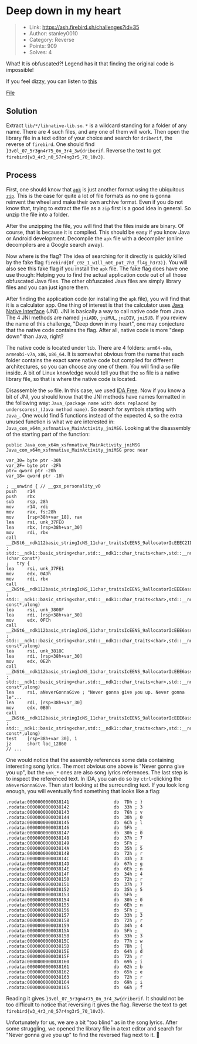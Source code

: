 # Deep down in my heart

> - Link: https://ash.firebird.sh/challenges?id=35
> - Author: stanley0010
> - Category: Reverse
> - Points: 909
> - Solves: 4

What! It is obfuscated?! Legend has it that finding the original code is impossible!

If you feel dizzy, you can listen to [this](https://youtu.be/XpqqjU7u5Yc?si=sqkSGwilIn4CMg19)

[File](writeup/app-release.apk)

## Solution

Extract `lib/*/libnative-lib.so`. `*` is a wildcard standing for a folder of any name. There are 4 such files, and any one of them will work. Then open the library file in a text editor of your choice and search for `driberif`, the reverse of `firebird`. One should find `}3v0l_07_5r3gn4r75_0n_3r4_3w{driberif`. Reverse the text to get `firebird{w3_4r3_n0_57r4ng3r5_70_l0v3}`.

## Process

First, one should know that [`apk`](https://en.wikipedia.org/wiki/Apk_(file_format)) is just another format using the ubiquitous [`zip`](https://en.wikipedia.org/wiki/ZIP_(file_format)). This is the case for quite a lot of file formats as no one is gonna reinvent the wheel and make their own archive format. Even if you do not know that, trying to extract the file as a `zip` first is a good idea in general. So unzip the file into a folder.

After the unzipping the file, you will find that the files inside are binary. Of course, that is because it is compiled. This should be easy if you know Java or Android development. Decompile the `apk` file with a decompiler (online decompilers are a Google search away).

Now where is the flag? The idea of searching for it directly is quickly killed by the fake flag `firebird{0f_c0z_1_w1ll_n0t_put_7h3_fl4g_h3r3)}`. You will also see this fake flag if you install the `apk` file. The fake flag does have one use though: Helping you to find the actual application code out of all those obfuscated Java files. The other obfuscated Java files are simply library files and you can just ignore them.

After finding the application code (or installing the `apk` file), you will find that it is a calculator app. One thing of interest is that the calculator uses [Java Native Interface](https://en.wikipedia.org/wiki/Java_Native_Interface) (JNI). JNI is basically a way to call native code from Java. The 4 JNI methods are named `jniADD`, `jniMUL`, `jniDIV`, `jniSUB`. If you review the name of this challenge, "Deep down in my heart", one may conjecture that the native code contains the flag. After all, native code is more "deep down" than Java, right?

The native code is located under `lib`. There are 4 folders: `arm64-v8a`, `armeabi-v7a`, `x86`, `x86_64`. It is somewhat obvious from the name that each folder contains the exact same native code but compiled for different architectures, so you can choose any one of them. You will find a `so` file inside. A bit of Linux knowledge would tell you that the `so` file is a native library file, so that is where the native code is located.

Disassemble the `so` file. In this case, we used [IDA Free](https://hex-rays.com/ida-free/#download). Now if you know a bit of JNI, you should know that the JNI methods have names formatted in the following way: `Java_(package name with dots replaced by underscores)_(Java method name)`. So search for symbols starting with `Java_`. One would find 5 functions instead of the expected 4, so the extra unused function is what we are interested in: `Java_com_x64m_xsfmnative_MainActivity_jniMSG`. Looking at the disassembly of the starting part of the function:

```assembly
public Java_com_x64m_xsfmnative_MainActivity_jniMSG
Java_com_x64m_xsfmnative_MainActivity_jniMSG proc near

var_30= byte ptr -30h
var_2F= byte ptr -2Fh
ptr= qword ptr -20h
var_18= qword ptr -18h

; __unwind { // __gxx_personality_v0
push    r14
push    rbx
sub     rsp, 28h
mov     r14, rdi
mov     rax, fs:28h
mov     [rsp+38h+var_18], rax
lea     rsi, unk_37FE0
lea     rbx, [rsp+38h+var_30]
mov     rdi, rbx
call    __ZNSt6__ndk112basic_stringIcNS_11char_traitsIcEENS_9allocatorIcEEEC2IDnEEPKc ; std::__ndk1::basic_string<char,std::__ndk1::char_traits<char>,std::__ndk1::allocator<char>>::basic_string<decltype(nullptr)>(char const*)
;   try {
lea     rsi, unk_37FE1
mov     edx, 0ADh
mov     rdi, rbx
call    __ZNSt6__ndk112basic_stringIcNS_11char_traitsIcEENS_9allocatorIcEEE6assignEPKcm ; std::__ndk1::basic_string<char,std::__ndk1::char_traits<char>,std::__ndk1::allocator<char>>::assign(char const*,ulong)
lea     rsi, unk_3808F
lea     rdi, [rsp+38h+var_30]
mov     edx, 0FCh
call    __ZNSt6__ndk112basic_stringIcNS_11char_traitsIcEENS_9allocatorIcEEE6assignEPKcm ; std::__ndk1::basic_string<char,std::__ndk1::char_traits<char>,std::__ndk1::allocator<char>>::assign(char const*,ulong)
lea     rsi, unk_3818C
lea     rdi, [rsp+38h+var_30]
mov     edx, 0E2h
call    __ZNSt6__ndk112basic_stringIcNS_11char_traitsIcEENS_9allocatorIcEEE6assignEPKcm ; std::__ndk1::basic_string<char,std::__ndk1::char_traits<char>,std::__ndk1::allocator<char>>::assign(char const*,ulong)
lea     rsi, aNeverGonnaGive ; "Never gonna give you up. Never gonna le"...
lea     rdi, [rsp+38h+var_30]
mov     edx, 0B0h
call    __ZNSt6__ndk112basic_stringIcNS_11char_traitsIcEENS_9allocatorIcEEE6assignEPKcm ; std::__ndk1::basic_string<char,std::__ndk1::char_traits<char>,std::__ndk1::allocator<char>>::assign(char const*,ulong)
test    [rsp+38h+var_30], 1
jz      short loc_12860
// ...
```

One would notice that the assembly references some data containing interesting song lyrics. The most obvious one above is "Never gonna give you up", but the `unk_*` ones are also song lyrics references. The last step is to inspect the referenced text. In IDA, you can do so by `ctrl`-clicking the `aNeverGonnaGive`. Then start looking at the surrounding text. If you look long enough, you will eventually find something that looks like a flag:

```assembly
.rodata:0000000000038141                 db  7Dh ; }
.rodata:0000000000038142                 db  33h ; 3
.rodata:0000000000038143                 db  76h ; v
.rodata:0000000000038144                 db  30h ; 0
.rodata:0000000000038145                 db  6Ch ; l
.rodata:0000000000038146                 db  5Fh ; _
.rodata:0000000000038147                 db  30h ; 0
.rodata:0000000000038148                 db  37h ; 7
.rodata:0000000000038149                 db  5Fh ; _
.rodata:000000000003814A                 db  35h ; 5
.rodata:000000000003814B                 db  72h ; r
.rodata:000000000003814C                 db  33h ; 3
.rodata:000000000003814D                 db  67h ; g
.rodata:000000000003814E                 db  6Eh ; n
.rodata:000000000003814F                 db  34h ; 4
.rodata:0000000000038150                 db  72h ; r
.rodata:0000000000038151                 db  37h ; 7
.rodata:0000000000038152                 db  35h ; 5
.rodata:0000000000038153                 db  5Fh ; _
.rodata:0000000000038154                 db  30h ; 0
.rodata:0000000000038155                 db  6Eh ; n
.rodata:0000000000038156                 db  5Fh ; _
.rodata:0000000000038157                 db  33h ; 3
.rodata:0000000000038158                 db  72h ; r
.rodata:0000000000038159                 db  34h ; 4
.rodata:000000000003815A                 db  5Fh ; _
.rodata:000000000003815B                 db  33h ; 3
.rodata:000000000003815C                 db  77h ; w
.rodata:000000000003815D                 db  7Bh ; {
.rodata:000000000003815E                 db  64h ; d
.rodata:000000000003815F                 db  72h ; r
.rodata:0000000000038160                 db  69h ; i
.rodata:0000000000038161                 db  62h ; b
.rodata:0000000000038162                 db  65h ; e
.rodata:0000000000038163                 db  72h ; r
.rodata:0000000000038164                 db  69h ; i
.rodata:0000000000038165                 db  66h ; f
```

Reading it gives `}3v0l_07_5r3gn4r75_0n_3r4_3w{driberif`. It should not be too difficult to notice that reversing it gives the flag. Reverse the text to get `firebird{w3_4r3_n0_57r4ng3r5_70_l0v3}`.

Unfortunately for us, we are a bit "too blind" as in the song lyrics. After some struggling, we opened the library file in a text editor and search for "Never gonna give you up" to find the reversed flag next to it. 🫠
